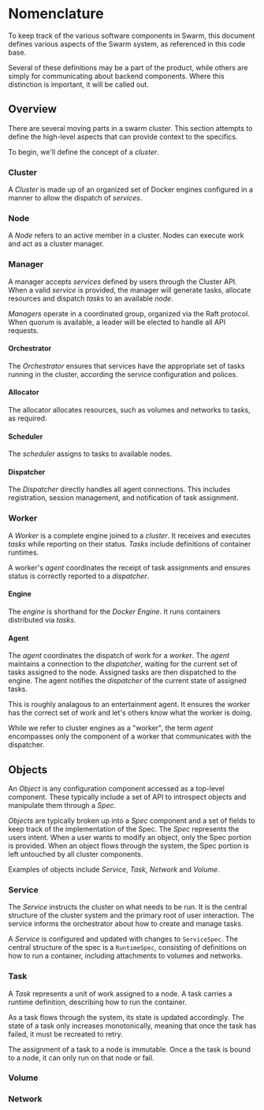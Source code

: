 # Nomenclature

To keep track of the various software components in Swarm, this document
defines various aspects of the Swarm system, as referenced in this code base.

Several of these definitions may be a part of the product, while others are
simply for communicating about backend components. Where this distinction is
important, it will be called out.

## Overview

There are several moving parts in a swarm cluster. This section attempts to
define the high-level aspects that can provide context to the specifics.

To begin, we'll define the concept of a _cluster_.

### Cluster

A _Cluster_ is made up of an organized set of Docker engines configured in a
manner to allow the dispatch of _services_.

### Node

A _Node_ refers to an active member in a cluster. Nodes can execute work and
act as a cluster manager.

### Manager

A manager accepts _services_ defined by users through the Cluster API. When a
valid _service_ is provided, the manager will generate tasks, allocate resources
and dispatch _tasks_ to an available _node_.

_Managers_ operate in a coordinated group, organized via the Raft protocol.
When quorum is available, a leader will be elected to handle all API requests.

#### Orchestrator

The _Orchestrator_ ensures that services have the appropriate set of tasks
running in the cluster, according the service configuration and polices.

#### Allocator

The allocator allocates resources, such as volumes and networks to tasks, as required.

#### Scheduler

The _scheduler_ assigns to tasks to available nodes.

#### Dispatcher

The _Dispatcher_ directly handles all agent connections. This includes
registration, session management, and notification of task assignment.

### Worker

A _Worker_ is a complete engine joined to a _cluster_. It receives and executes
_tasks_ while reporting on their status. _Tasks_ include definitions of
container runtimes.

A worker's _agent_ coordinates the receipt of task assignments and ensures status
is correctly reported to a _dispatcher_.

#### Engine

The _engine_ is shorthand for the _Docker Engine_. It runs containers
distributed via _tasks_.

#### Agent

The _agent_ coordinates the dispatch of work for a _worker_. The _agent_
maintains a connection to the _dispatcher_, waiting for the current set of
tasks assigned to the node. Assigned tasks are then dispatched to the engine.
The agent notifies the _dispatcher_ of the current state of assigned tasks.

This is roughly analagous to an entertainment agent. It ensures the worker has
the correct set of work and let's others know what the worker is doing.

While we refer to cluster engines as a "worker", the term _agent_ encompasses
only the component of a worker that communicates with the dispatcher.

## Objects

An _Object_ is any configuration component accessed as a top-level component.
These typically include a set of API to introspect objects and manipulate them
through a _Spec_. 

_Objects_ are typically broken up into a _Spec_ component and a set of fields
to keep track of the implementation of the Spec. The _Spec_ represents the
users intent. When a user wants to modify an object, only the Spec portion is
provided. When an object flows through the system, the Spec portion is left
untouched by all cluster components.

Examples of objects include _Service_, _Task_, _Network_ and _Volume_.

### Service

The _Service_ instructs the cluster on what needs to be run. It is the central
structure of the cluster system and the primary root of user interaction. The
service informs the orchestrator about how to create and manage tasks.

A _Service_ is configured and updated with changes to `ServiceSpec`. The
central structure of the spec is a `RuntimeSpec`, consisting of definitions on
how to run a container, including attachments to volumes and networks.

### Task

A _Task_ represents a unit of work assigned to a node. A task carries a runtime
definition, describing how to run the container.

As a task flows through the system, its state is updated accordingly. The state
of a task only increases monotonically, meaning that once the task has failed,
it must be recreated to retry.

The assignment of a task to a node is immutable. Once a the task is bound to a
node, it can only run on that node or fail.

### Volume
### Network

